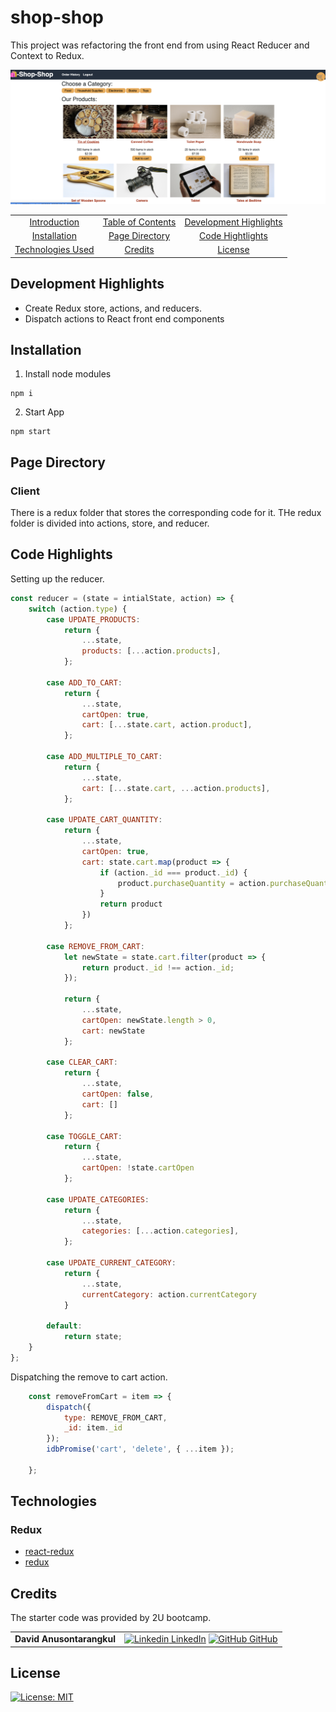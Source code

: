 # shop-shop

This project was refactoring the front end from using React Reducer and Context to Redux.

![screenshot](screenshot.png)

|                                         |                                         |                                                   |
| :-------------------------------------: | :-------------------------------------: | :-----------------------------------------------: |
|       [Introduction](#shop-shop)        | [Table of Contents](#table-of-contents) | [Development Highlights](#development-highlights) |
|      [Installation](#installation)      |    [Page Directory](#page-directory)    |       [Code Hightlights](#code-highlights)        |
| [Technologies Used](#Technologies-Used) |           [Credits](#Credits)           |                [License](#License)                |

## Development Highlights

- Create Redux store, actions, and reducers.
- Dispatch actions to React front end components

## Installation

1. Install node modules

```
npm i
```

2. Start App

```
npm start
```

## Page Directory

### Client

There is a redux folder that stores the corresponding code for it. THe redux folder is divided into actions, store, and reducer.

## Code Highlights

Setting up the reducer.

```JavaScript
const reducer = (state = intialState, action) => {
    switch (action.type) {
        case UPDATE_PRODUCTS:
            return {
                ...state,
                products: [...action.products],
            };

        case ADD_TO_CART:
            return {
                ...state,
                cartOpen: true,
                cart: [...state.cart, action.product],
            };

        case ADD_MULTIPLE_TO_CART:
            return {
                ...state,
                cart: [...state.cart, ...action.products],
            };

        case UPDATE_CART_QUANTITY:
            return {
                ...state,
                cartOpen: true,
                cart: state.cart.map(product => {
                    if (action._id === product._id) {
                        product.purchaseQuantity = action.purchaseQuantity
                    }
                    return product
                })
            };

        case REMOVE_FROM_CART:
            let newState = state.cart.filter(product => {
                return product._id !== action._id;
            });

            return {
                ...state,
                cartOpen: newState.length > 0,
                cart: newState
            };

        case CLEAR_CART:
            return {
                ...state,
                cartOpen: false,
                cart: []
            };

        case TOGGLE_CART:
            return {
                ...state,
                cartOpen: !state.cartOpen
            };

        case UPDATE_CATEGORIES:
            return {
                ...state,
                categories: [...action.categories],
            };

        case UPDATE_CURRENT_CATEGORY:
            return {
                ...state,
                currentCategory: action.currentCategory
            }

        default:
            return state;
    }
};
```

Dispatching the remove to cart action.

```JavaScript
    const removeFromCart = item => {
        dispatch({
            type: REMOVE_FROM_CART,
            _id: item._id
        });
        idbPromise('cart', 'delete', { ...item });

    };

```

## Technologies

### Redux

- [react-redux](https://react-redux.js.org/)
- [redux](https://redux.js.org/)

## Credits

The starter code was provided by 2U bootcamp.

|                           |                                                                                                                                                                                                       |
| ------------------------- | ----------------------------------------------------------------------------------------------------------------------------------------------------------------------------------------------------- |
| **David Anusontarangkul** | [![Linkedin](https://i.stack.imgur.com/gVE0j.png) LinkedIn](https://www.linkedin.com/in/anusontarangkul/) [![GitHub](https://i.stack.imgur.com/tskMh.png) GitHub](https://github.com/anusontarangkul) |

## License

[![License: MIT](https://img.shields.io/badge/License-MIT-yellow.svg)](https://opensource.org/licenses/MIT)
